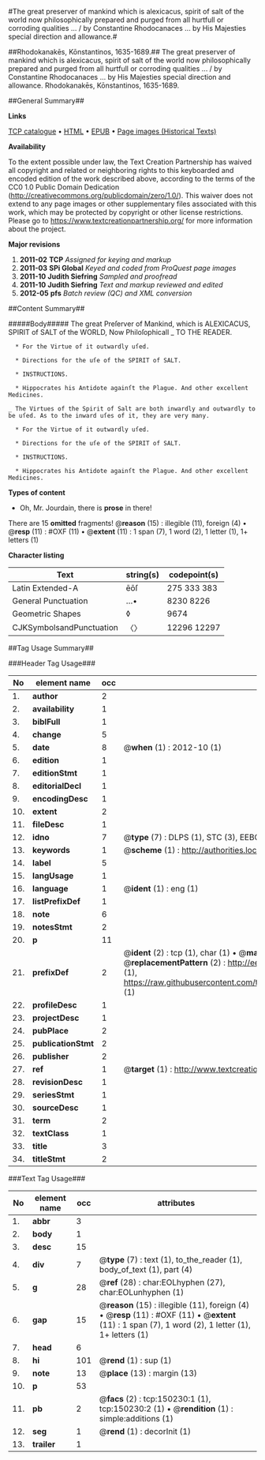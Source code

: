 #The great preserver of mankind which is alexicacus, spirit of salt of the world now philosophically prepared and purged from all hurtfull or corroding qualities ... / by Constantine Rhodocanaces ... by His Majesties special direction and allowance.#

##Rhodokanakēs, Kōnstantinos, 1635-1689.##
The great preserver of mankind which is alexicacus, spirit of salt of the world now philosophically prepared and purged from all hurtfull or corroding qualities ... / by Constantine Rhodocanaces ... by His Majesties special direction and allowance.
Rhodokanakēs, Kōnstantinos, 1635-1689.

##General Summary##

**Links**

[TCP catalogue](http://www.ota.ox.ac.uk/tcp/)  • 
[HTML](http://tei.it.ox.ac.uk/tcp/Texts-HTML/free/A91/A91770.html)  • 
[EPUB](http://tei.it.ox.ac.uk/tcp/Texts-EPUB/free/A91/A91770.epub) • 
[Page images (Historical Texts)](https://historicaltexts.jisc.ac.uk/eebo-27954405e)

**Availability**

To the extent possible under law, the Text Creation Partnership has waived all copyright and related or neighboring rights to this keyboarded and encoded edition of the work described above, according to the terms of the CC0 1.0 Public Domain Dedication (http://creativecommons.org/publicdomain/zero/1.0/). This waiver does not extend to any page images or other supplementary files associated with this work, which may be protected by copyright or other license restrictions. Please go to https://www.textcreationpartnership.org/ for more information about the project.

**Major revisions**

1. __2011-02__ __TCP__ *Assigned for keying and markup*
1. __2011-03__ __SPi Global__ *Keyed and coded from ProQuest page images*
1. __2011-10__ __Judith Siefring__ *Sampled and proofread*
1. __2011-10__ __Judith Siefring__ *Text and markup reviewed and edited*
1. __2012-05__ __pfs__ *Batch review (QC) and XML conversion*

##Content Summary##

#####Body#####
The great Preſerver of Mankind, which is ALEXICACUS, SPIRIT of SALT of the WORLD, Now Philoſophicall
    _ TO THE READER.

      * For the Virtue of it outwardly uſed.

      * Directions for the uſe of the SPIRIT of SALT.

      * INSTRUCTIONS.

      * Hippocrates his Antidote againſt the Plague. And other excellent Medicines.

    _ The Virtues of the Spirit of Salt are both inwardly and outwardly to be uſed. As to the inward uſes of it, they are very many.

      * For the Virtue of it outwardly uſed.

      * Directions for the uſe of the SPIRIT of SALT.

      * INSTRUCTIONS.

      * Hippocrates his Antidote againſt the Plague. And other excellent Medicines.

**Types of content**

  * Oh, Mr. Jourdain, there is **prose** in there!

There are 15 **omitted** fragments! 
 @__reason__ (15) : illegible (11), foreign (4)  •  @__resp__ (11) : #OXF (11)  •  @__extent__ (11) : 1 span (7), 1 word (2), 1 letter (1), 1+ letters (1)

**Character listing**


|Text|string(s)|codepoint(s)|
|---|---|---|
|Latin Extended-A|ēōſ|275 333 383|
|General Punctuation|…•|8230 8226|
|Geometric Shapes|◊|9674|
|CJKSymbolsandPunctuation|〈〉|12296 12297|

##Tag Usage Summary##

###Header Tag Usage###

|No|element name|occ|attributes|
|---|---|---|---|
|1.|__author__|2||
|2.|__availability__|1||
|3.|__biblFull__|1||
|4.|__change__|5||
|5.|__date__|8| @__when__ (1) : 2012-10 (1)|
|6.|__edition__|1||
|7.|__editionStmt__|1||
|8.|__editorialDecl__|1||
|9.|__encodingDesc__|1||
|10.|__extent__|2||
|11.|__fileDesc__|1||
|12.|__idno__|7| @__type__ (7) : DLPS (1), STC (3), EEBO-CITATION (1), OCLC (1), VID (1)|
|13.|__keywords__|1| @__scheme__ (1) : http://authorities.loc.gov/ (1)|
|14.|__label__|5||
|15.|__langUsage__|1||
|16.|__language__|1| @__ident__ (1) : eng (1)|
|17.|__listPrefixDef__|1||
|18.|__note__|6||
|19.|__notesStmt__|2||
|20.|__p__|11||
|21.|__prefixDef__|2| @__ident__ (2) : tcp (1), char (1)  •  @__matchPattern__ (2) : ([0-9\-]+):([0-9IVX]+) (1), (.+) (1)  •  @__replacementPattern__ (2) : http://eebo.chadwyck.com/downloadtiff?vid=$1&page=$2 (1), https://raw.githubusercontent.com/textcreationpartnership/Texts/master/tcpchars.xml#$1 (1)|
|22.|__profileDesc__|1||
|23.|__projectDesc__|1||
|24.|__pubPlace__|2||
|25.|__publicationStmt__|2||
|26.|__publisher__|2||
|27.|__ref__|1| @__target__ (1) : http://www.textcreationpartnership.org/docs/. (1)|
|28.|__revisionDesc__|1||
|29.|__seriesStmt__|1||
|30.|__sourceDesc__|1||
|31.|__term__|2||
|32.|__textClass__|1||
|33.|__title__|3||
|34.|__titleStmt__|2||


###Text Tag Usage###

|No|element name|occ|attributes|
|---|---|---|---|
|1.|__abbr__|3||
|2.|__body__|1||
|3.|__desc__|15||
|4.|__div__|7| @__type__ (7) : text (1), to_the_reader (1), body_of_text (1), part (4)|
|5.|__g__|28| @__ref__ (28) : char:EOLhyphen (27), char:EOLunhyphen (1)|
|6.|__gap__|15| @__reason__ (15) : illegible (11), foreign (4)  •  @__resp__ (11) : #OXF (11)  •  @__extent__ (11) : 1 span (7), 1 word (2), 1 letter (1), 1+ letters (1)|
|7.|__head__|6||
|8.|__hi__|101| @__rend__ (1) : sup (1)|
|9.|__note__|13| @__place__ (13) : margin (13)|
|10.|__p__|53||
|11.|__pb__|2| @__facs__ (2) : tcp:150230:1 (1), tcp:150230:2 (1)  •  @__rendition__ (1) : simple:additions (1)|
|12.|__seg__|1| @__rend__ (1) : decorInit (1)|
|13.|__trailer__|1||

